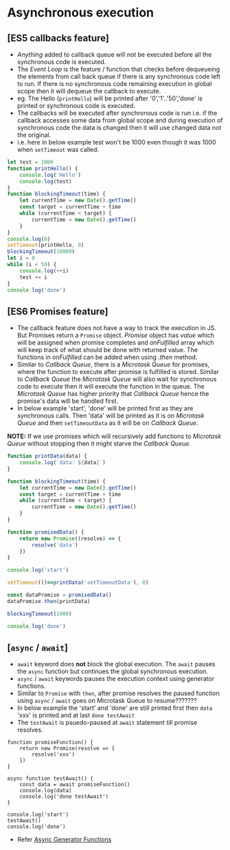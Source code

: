 # Asynchronous execution
## [ES5 callbacks feature]
- *Anything* added to callback queue will not be executed before all the synchronous code is executed.
- The *Event Loop* is the feature / function that checks before dequeueing the elements from call back queue if there is any synchronous code left to run.
 If there is no synchronous code remaining execution in global scope then it will dequeue the callback to execute.
- eg. The Hello (`printHello`) will be printed after '0','1'..'50','done' is printed or synchronous code is executed. <br>
- The callbacks will be executed after synchronous code is run i.e. if the callback accesses some data from global scope and during execution of synchronous code the data is changed then it will use changed data not the original.
- i.e. here in below example test won't be 1000 even though it was 1000 when `setTimeout` was called.
```javascript
let test = 1000
function printHello() {
    console.log('Hello')
    console.log(test)
}
function blockingTimeout(time) {
    let currentTime = new Date().getTime()
    const target = currentTime + time
    while (currentTime < target) {
        currentTime = new Date().getTime()
    }
}
console.log(0)
setTimeout(printHello, 0)
blockingTimeout(10000)
let i = 0
while (i < 50) {
    console.log(++i)
    test += i
}
console.log('done')
```
## [ES6 Promises feature]
- The callback feature does not have a way to track the execution in JS.
 But Promises return a `Promise` object. *Promise* object has *value* which will be assigned when promise completes
 and *onFulfilled* array which will keep track of what should be done with returned value.
 The functions in *onFulfilled* can be added when using *.then* method.
- Similar to *Callback Queue*, there is a *Microtask Queue* for promises,
 where the function to execute after promise is fulfilled is stored.
 Similar to *Callback Queue* the *Microtask Queue* will also wait for synchronous code to execute
 then it will execute the function in the queue.
 The *Microtask Queue* has higher priority that *Callback Queue* hence the promise's data will be handled first.
- In below example 'start', 'done' will be printed first as they are synchronous calls.
 Then 'data' will be printed as it is on *Microtask Queue* and then `setTimeoutData` as it will be on *Callback Queue*.

**NOTE:** If we use promises which will recursively add functions to *Microtask Queue* without stopping then it might starve the *Callback Queue*.
```javascript
function printData(data) {
    console.log(`data: ${data}`)
}

function blockingTimeout(time) {
    let currentTime = new Date().getTime()
    const target = currentTime + time
    while (currentTime < target) {
        currentTime = new Date().getTime()
    }
}

function promisedData() {
    return new Promise((resolve) => {
        resolve('data')
    })
}

console.log('start')

setTimeout(()=>printData('setTimeoutData'), 0)

const dataPromise = promisedData()
dataPromise.then(printData)

blockingTimeout(1000)

console.log('done')
```
## [`async` / `await`]
- `await` keyword does **not** block the global execution. The `await` pauses the `async` function but continues the global synchronous execution.
- `async` / `await` keywords pauses the execution context using generator functions.
- Similar to `Promise` with `then`, after promise resolves the paused function using `async` / `await` goes on Microtask Queue to resume???????
- In below example the 'start' and 'done' are still printed first then `data` 'xxx' is printed and at last `done testAwait`
- The `testAwait` is psuedo-paused at `await` statement till promise resolves.
```
function promiseFunction() {
    return new Promise(resolve => {
        resolve('xxx')
    })
}

async function testAwait() {
    const data = await promiseFunction()
    console.log(data)
    console.log('done testAwait')
}

console.log('start')
testAwait()
console.log('done')
```
- Refer [Async Generator Functions](./misc.md#async-generators)
